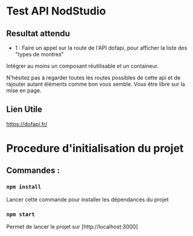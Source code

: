 # Test API NodStudio

## Resultat attendu

- 1 : Faire un appel sur la route de l'API dofapi, pour afficher la liste des "types de montres"

Intégrer au moins un composant réutilisable et un containeur.

N'hésitez pas à regarder toutes les routes possibles de cette api et de rajouter autant éléments comme bon vous semble. 
Vous être libre sur la mise en page.



## Lien Utile

https://dofapi.fr/ 


# Procedure d'initialisation du projet

## Commandes :

### `npm install`

Lancer cette commande pour installer les dépendances du projet 

### `npm start`

Permet de lancer le projet sur [http://localhost:3000]
